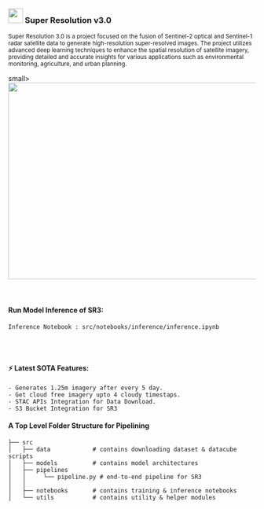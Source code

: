 ### <img src="https://cdn-icons-png.flaticon.com/512/1042/1042820.png" height=30 width=30>  Super Resolution v3.0

<small>
Super Resolution 3.0 is a project focused on the fusion of Sentinel-2 optical and Sentinel-1 radar satellite data to generate high-resolution super-resolved images. The project utilizes advanced deep learning techniques to enhance the spatial resolution of satellite imagery, providing detailed and accurate insights for various applications such as environmental monitoring, agriculture, and urban planning.<br><br>
</small>small>
<center>
<img src="https://r2.easyimg.io/jpn8qnkjy/screenshot_2024-03-20_230205.png" height=400 width=950>
</center><br><br>

#### Run Model Inference of SR3:
```
Inference Notebook : src/notebooks/inference/inference.ipynb 
```
<br><br>

#### ⚡ Latest SOTA Features:
```
- Generates 1.25m imagery after every 5 day.
- Get cloud free imagery upto 4 cloudy timestaps.
- STAC APIs Integration for Data Download.
- S3 Bucket Integration for SR3
```

#### A Top Level Folder Structure for Pipelining

    
    ├── src                    
    │   ├── data            # contains downloading dataset & datacube scripts     
    │   ├── models          # contains model architectures
    │   ├── pipelines
    │   │     └── pipeline.py # end-to-end pipeline for SR3
    │   │
    │   ├── notebooks       # contains training & inference notebooks   
    │   └── utils           # contains utility & helper modules

<br>
